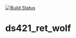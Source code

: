 [![Build Status](https://travis-ci.com/katherinerosewolf/ds421_ret_wolf.svg?token=DTxgzr9n8yRcxMBznjnq&branch=master)](https://travis-ci.com/katherinerosewolf/ds421_ret_wolf)

# ds421_ret_wolf